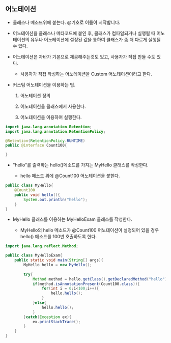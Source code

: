 ## 어노테이션

* 클래스나 메소드위에 붙는다. @기호로 이름이 시작합니다.

* 어노테이션을 클래스나 메타코드에 붙인 후, 클래스가 컴파일되거나 실행될 때 어노테이션의 유무나 어노테이션에 설정된 값을 통하여 클래스가 좀 더 다르게 실행될 수 있다.

* 어노테이션은 자바가 기본으로 제공해주는것도 있고, 사용자가 직접 만들 수도 있다.

    * 사용자가 직접 작성하는 어노테이션을 Custom 어노테이션이라고 한다.

* 커스텀 어노테이션을 이용하는 법.
    1. 어노테이션 정의
    
    2. 어노테이션을 클래스에서 사용한다.

    3. 어노테이션을 이용하여 실행한다.

```java
import java.lang.annotation.Retention;
import java.lang.annotation.RetentionPolicy;

@Retention(RetentionPolicy.RUNTIME)
public @interface Count100{

}
```

* "hello"를 출력하는 hello()메소드를 가지는 MyHello 클래스를 작성한다.

    * hello 메소드 위에 @Count100 어노테이션을 붙힌다.

```java
public class MyHello{
    @Count100
    public void hello(){
        System.out.println("hello");
    }
}
```

* MyHello 클래스를 이용하는 MyHelloExam 클래스를 작성한다.

    * MyHello의 hello 메소드가 @Count100 어노테이션이 설정되어 있을 경우 hello() 메소드를 100번 호출하도록 한다.

```java
import java.lang.reflect.Method;

public class MyHelloExam{
    public static void main(String[] args){
        MyHello hello = new MyHello();
        
        try{
            Method method = hello.getClass().getDeclaredMethod("hello");
            if(method.isAnnotationPresent(Count100.class)){
                for(int i = 0;i<100;i++){
                    hello.hello();
                }
            }else{
                hello.hello();
            }
        }catch(Exception ex){
            ex.printStackTrace();
        }
    }
}
```